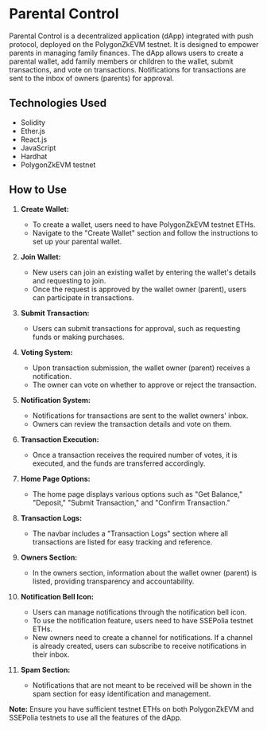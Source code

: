 # Parental Control

Parental Control is a decentralized application (dApp) integrated with push protocol, deployed on the PolygonZkEVM testnet. It is designed to empower parents in managing family finances. The dApp allows users to create a parental wallet, add family members or children to the wallet, submit transactions, and vote on transactions. Notifications for transactions are sent to the inbox of owners (parents) for approval.

## Technologies Used
- Solidity
- Ether.js
- React.js
- JavaScript
- Hardhat
- PolygonZkEVM testnet

## How to Use

1. **Create Wallet:**
   - To create a wallet, users need to have PolygonZkEVM testnet ETHs. 
   - Navigate to the "Create Wallet" section and follow the instructions to set up your parental wallet.

2. **Join Wallet:**
   - New users can join an existing wallet by entering the wallet's details and requesting to join.
   - Once the request is approved by the wallet owner (parent), users can participate in transactions.

3. **Submit Transaction:**
   - Users can submit transactions for approval, such as requesting funds or making purchases.

4. **Voting System:**
   - Upon transaction submission, the wallet owner (parent) receives a notification.
   - The owner can vote on whether to approve or reject the transaction.

5. **Notification System:**
   - Notifications for transactions are sent to the wallet owners' inbox.
   - Owners can review the transaction details and vote on them.

6. **Transaction Execution:**
   - Once a transaction receives the required number of votes, it is executed, and the funds are transferred accordingly.

7. **Home Page Options:**
   - The home page displays various options such as "Get Balance," "Deposit," "Submit Transaction," and "Confirm Transaction."

8. **Transaction Logs:**
   - The navbar includes a "Transaction Logs" section where all transactions are listed for easy tracking and reference.

9. **Owners Section:**
   - In the owners section, information about the wallet owner (parent) is listed, providing transparency and accountability.

10. **Notification Bell Icon:**
    - Users can manage notifications through the notification bell icon.
    - To use the notification feature, users need to have SSEPolia testnet ETHs.
    - New owners need to create a channel for notifications. If a channel is already created, users can subscribe to receive notifications in their inbox.

11. **Spam Section:**
    - Notifications that are not meant to be received will be shown in the spam section for easy identification and management.

**Note:** Ensure you have sufficient testnet ETHs on both PolygonZkEVM and SSEPolia testnets to use all the features of the dApp.

